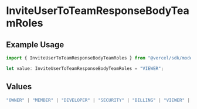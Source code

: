 # InviteUserToTeamResponseBodyTeamRoles

## Example Usage

```typescript
import { InviteUserToTeamResponseBodyTeamRoles } from "@vercel/sdk/models/inviteusertoteamop.js";

let value: InviteUserToTeamResponseBodyTeamRoles = "VIEWER";
```

## Values

```typescript
"OWNER" | "MEMBER" | "DEVELOPER" | "SECURITY" | "BILLING" | "VIEWER" | "VIEWER_FOR_PLUS" | "CONTRIBUTOR"
```